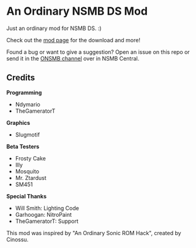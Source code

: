 # An Ordinary NSMB DS Mod
Just an ordinary mod for NSMB DS. :)

Check out the [mod page](https://www.nsmbcentral.net/mods/An%20Ordinary%20NSMB%20Mod/) for the download and more!

Found a bug or want to give a suggestion? Open an issue on this repo or send it in the [ONSMB channel](https://discord.com/channels/399424476259024897/1300891995065286717) over in NSMB Central.

## Credits
__Programming__
- Ndymario
- TheGameratorT

__Graphics__
- Slugmotif

__Beta Testers__
- Frosty Cake
- Illy
- Mosquito
- Mr. Ztardust
- SM451

__Special Thanks__
- Will Smith: Lighting Code
- Garhoogan: NitroPaint
- TheGameratorT: Support

This mod was inspired by "An Ordinary Sonic ROM Hack", created by Cinossu.